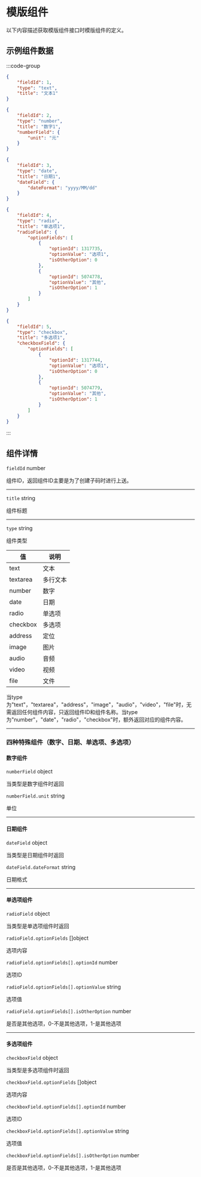 # 模版组件

以下内容描述获取模版组件接口时模版组件的定义。

## 示例组件数据

:::code-group

```json [文本、多行文本、定位、图片、文件、音频、视频]
{
    "fieldId": 1,
    "type": "text",
    "title": "文本1"
}
```

```json [数字]
{
    "fieldId": 2,
    "type": "number",
    "title": "数字1",
    "numberField": {
        "unit": "元"
    }
}
```

```json [日期]
{
    "fieldId": 3,
    "type": "date",
    "title": "日期1",
    "dateField": {
        "dateFormat": "yyyy/MM/dd"
    }
}
```

```json [单选项]
{
    "fieldId": 4,
    "type": "radio",
    "title": "单选项1",
    "radioField": {
        "optionFields": [
            {
                "optionId": 1317735,
                "optionValue": "选项1",
                "isOtherOption": 0
            },
            {
                "optionId": 5074778,
                "optionValue": "其他",
                "isOtherOption": 1
            }
        ]
    }
}
```

```json [多选项]
{
    "fieldId": 5,
    "type": "checkbox",
    "title": "多选项1",
    "checkboxField": {
        "optionFields": [
            {
                "optionId": 1317744,
                "optionValue": "选项1",
                "isOtherOption": 0
            },
            {
                "optionId": 5074779,
                "optionValue": "其他",
                "isOtherOption": 1
            }
        ]
    }
}
```

:::

## 组件详情

`fieldId` number

组件ID，返回组件ID主要是为了创建子码时进行上送。

--- 

`title` string

组件标题

--- 

`type` string

组件类型

| 值       | 说明   |
|----------|--------|
| text     | 文本   |
| textarea | 多行文本 |
| number   | 数字   |
| date     | 日期   |
| radio    | 单选项 |
| checkbox | 多选项 |
| address  | 定位   |
| image    | 图片   |
| audio    | 音频   |
| video    | 视频   |
| file     | 文件   |

当type为"text"，"textarea"，"address"，"image"，"audio"，"video"，"file"时，无需返回任何组件内容，只返回组件ID和组件名称。当type为"number"，"date"，"radio"，"checkbox"时，额外返回对应的组件内容。

--- 

### 四种特殊组件（数字、日期、单选项、多选项）

#### 数字组件

`numberField` object

当类型是数字组件时返回

`numberField.unit` string

单位

---

#### 日期组件

`dateField` object

当类型是日期组件时返回

`dateField.dateFormat` string

日期格式

---

#### 单选项组件

`radioField` object

当类型是单选项组件时返回

`radioField.optionFields` []object

选项内容

`radioField.optionFields[].optionId` number

选项ID

`radioField.optionFields[].optionValue` string

选项值

`radioField.optionFields[].isOtherOption` number

是否是其他选项，0-不是其他选项，1-是其他选项

---

#### 多选项组件

`checkboxField` object

当类型是多选项组件时返回

`checkboxField.optionFields` []object

选项内容

`checkboxField.optionFields[].optionId` number

选项ID

`checkboxField.optionFields[].optionValue` string

选项值

`checkboxField.optionFields[].isOtherOption` number

是否是其他选项，0-不是其他选项，1-是其他选项
